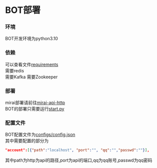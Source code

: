 # BOT部署
### 环境
 BOT开发环境为python3.10

### 依赖
可以查看文件[requirements](requirements)  
需要redis  
需要Kafka
需要Zookeeper

### 部署
 mirai部署请前往[mirai-api-http](https://github.com/project-mirai/mirai-api-http)  
 BOT的部署只需要运行[start.py](/start.py)

### 配置文件
 BOT配置文件为[configs/config.json](/configs/config.json)  
 其中需要配置的部分为  
 ```json
 "account":[{"path":"localhost", "port":"", "qq":"","passwd":""}],
 ```
 其中path为http为api的路径,port为api的端口,qq为qq账号,passwd为qq密码
